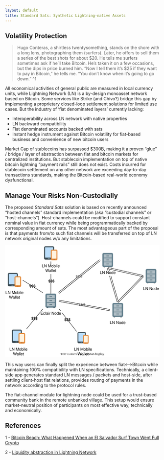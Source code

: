 ```yaml
---
layout: default
title: Standard Sats: Synthetic Lightning-native Assets
---
```


## Volatility Protection

> Hugo Conteras, a shirtless twentysomething, stands on the shore with a long lens, photographing them (surfers). Later, 
he offers to sell them a series of the best shots for about $20. He tells me surfers sometimes ask if he’ll take 
Bitcoin. He’s taken it on a few occasions, but the dips in price burned him. “Now I tell them it’s $25 if they want to 
pay in Bitcoin,” he tells me. “You don’t know when it’s going to go down.” ^1

All economical activities of general public are measured in local currency units, while Lightning Network (LN) is a 
by-design monoasset network based on Bitcoin. Some services like Strike (and Chivo?) bridge this gap by implementing a 
proprietary closed-loop settlement solutions for limited use cases. But the industry of ‘fiat denominated layers’ 
currently lacking:

 - Interoperability across LN network with native properties
 - LN backward compatibility
 - Fiat denominated accounts backed with sats
 - Instant hedge instrument against Bitcoin volatility for fiat-based business and convenience of new bitcoin users

Market Cap of stablecoins has surpassed $300B, making it a proven “glue” / bridge / layer of abstraction between fiat 
and bitcoin markets for centralized institutions. But stablecoin implementation on top of native bitcoin lightning 
“payment rails” still does not exist. Costs incurred for stablecoin settlement on any other network are exceeding 
day-to-day transactions standards, making the Bitcoin-based real-world economy dysfunctional.

## Manage Your Risks Non-Custodially

The proposed *Standard Sats* solution is based on recently announced “hosted channels” standard implementation 
(aka “custodial channels” or “host-channels”). Host-channels could be modified to support constant nominal value in 
fiat currency while being programmatically backed by corresponding amount of sats. The most advantageous part of the 
proposal is that payments from/to such fiat channels will be transferred on top of LN network original nodes w/o any 
limitations.

![Schematic View of the Lightning Node and Satellite Wallets ><](assets/img/standard-sats-community.drawio.svg)

This way users can finally split the experience between fiat<–>Bitcoin while maintaining 100% compatibility with LN 
specifications. Technically, a client-side app generates standard LN messages / packets and host-side, after settling 
client-host fiat relations, provides routing of payments in the network according to the protocol rules.

The fiat-channel module for lightning node could be used for a trust-based community bank in the remote unbanked village.
This setup would ensure market-neutral position of participants on most effective way, technically and economically.

## References

1 - [Bitcoin Beach: What Happened When an El Salvador Surf Town Went Full Crypto](https://www.bloomberg.com/news/features/2021-06-17/world-s-biggest-bitcoin-experiment-is-a-surf-town-in-el-salvador)

2 - [Liquidity abstraction in Lightning Network](https://notgeld.medium.com/liquidity-abstraction-in-lightning-network-3d7a1d76ac82)
